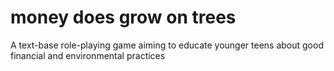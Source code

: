 # money does grow on trees
A text-base role-playing game aiming to educate younger teens about good financial and environmental practices
